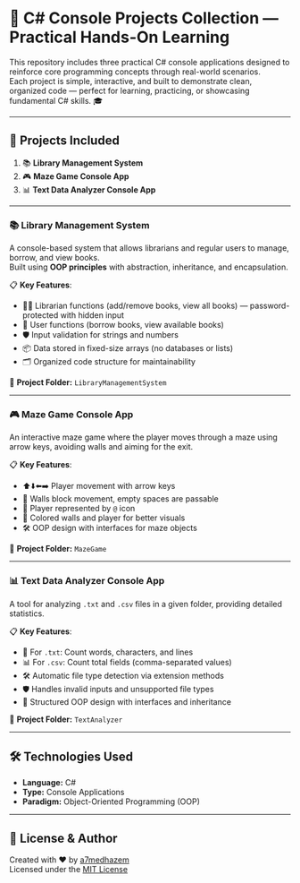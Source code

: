 # 🌟 C# Console Projects Collection — Practical Hands-On Learning

This repository includes three practical C# console applications designed to reinforce core programming concepts through real-world scenarios.  
Each project is simple, interactive, and built to demonstrate clean, organized code — perfect for learning, practicing, or showcasing fundamental C# skills. 🎓

---

## 📁 Projects Included

1. 📚 **Library Management System**  
2. 🎮 **Maze Game Console App**  
3. 📊 **Text Data Analyzer Console App**

---

### 📚 Library Management System

A console-based system that allows librarians and regular users to manage, borrow, and view books.  
Built using **OOP principles** with abstraction, inheritance, and encapsulation.

📋 **Key Features**:

- 👨‍💼 Librarian functions (add/remove books, view all books) — password-protected with hidden input  
- 👤 User functions (borrow books, view available books)  
- 🛡️ Input validation for strings and numbers  
- 📦 Data stored in fixed-size arrays (no databases or lists)  
- 🗂️ Organized code structure for maintainability  

📂 **Project Folder:** `LibraryManagementSystem`

---

### 🎮 Maze Game Console App

An interactive maze game where the player moves through a maze using arrow keys, avoiding walls and aiming for the exit.

📋 **Key Features**:

- ⬆️⬇️⬅️➡️ Player movement with arrow keys  
- 🧱 Walls block movement, empty spaces are passable  
- 👤 Player represented by `@` icon  
- 🎨 Colored walls and player for better visuals  
- 🛠️ OOP design with interfaces for maze objects  

📂 **Project Folder:** `MazeGame`

---

### 📊 Text Data Analyzer Console App

A tool for analyzing `.txt` and `.csv` files in a given folder, providing detailed statistics.

📋 **Key Features**:

- 📄 For `.txt`: Count words, characters, and lines  
- 📊 For `.csv`: Count total fields (comma-separated values)  
- 🛠️ Automatic file type detection via extension methods  
- 🛡️ Handles invalid inputs and unsupported file types  
- 🔄 Structured OOP design with interfaces and inheritance  

📂 **Project Folder:** `TextAnalyzer`

---

## 🛠 Technologies Used
- **Language:** C#  
- **Type:** Console Applications  
- **Paradigm:** Object-Oriented Programming (OOP)  

---

## 📄 License & Author

Created with ❤️ by [a7medhazem](https://github.com/a7medhazem)  
Licensed under the [MIT License](LICENSE.md)
